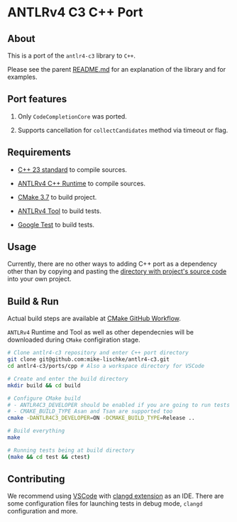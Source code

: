 # ANTLRv4 C3 C++ Port

## About

This is a port of the `antlr4-c3` library to `C++`.

Please see the parent [README.md](../../readme.md) for an explanation of the library and for examples.

## Port features

1. Only `CodeCompletionCore` was ported.

2. Supports cancellation for `collectCandidates` method via timeout or flag.

## Requirements

- [C++ 23 standard](https://en.cppreference.com/w/cpp/23) to compile sources.

- [ANTLRv4 C++ Runtime](https://github.com/antlr/antlr4/tree/4.13.1/runtime/Cpp) to compile sources.

- [CMake 3.7](https://cmake.org/cmake/help/latest/release/3.7.html) to build project.

- [ANTLRv4 Tool](https://www.antlr.org/download.html) to build tests.

- [Google Test](https://github.com/google/googletest) to build tests.

## Usage

Currently, there are no other ways to adding C++ port as a dependency other than by copying and pasting the [directory with project's source code](./source/antlr4-c3) into your own project.

## Build & Run

Actual build steps are available at [CMake GitHub Workflow](../../.github/workflows/cmake.yml). 

`ANTLRv4` Runtime and Tool as well as other dependecnies will be downloaded during `CMake` configiration stage.

```bash
# Clone antlr4-c3 repository and enter C++ port directory
git clone git@github.com:mike-lischke/antlr4-c3.git
cd antlr4-c3/ports/cpp # Also a workspace directory for VSCode

# Create and enter the build directory
mkdir build && cd build

# Configure CMake build
# - ANTLR4C3_DEVELOPER should be enabled if you are going to run tests
# - CMAKE_BUILD_TYPE Asan and Tsan are supported too
cmake -DANTLR4C3_DEVELOPER=ON -DCMAKE_BUILD_TYPE=Release ..

# Build everything
make

# Running tests being at build directory
(make && cd test && ctest)
```

## Contributing

We recommend using [VSCode](https://code.visualstudio.com/) with [clangd extension](https://marketplace.visualstudio.com/items?itemName=llvm-vs-code-extensions.vscode-clangd) as an IDE. There are some configuration files for launching tests in debug mode, `clangd` configuration and more.
